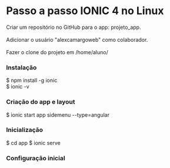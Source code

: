 # Passo a passo IONIC 4 no Linux

Criar um repositório no GitHub para o app: projeto_app.  <br><br>
Adicionar o usuário "alexcamargoweb" como colaborador. <br><br>
Fazer o clone do projeto em /home/aluno/

### Instalação

$ npm install -g ionic <br>
$ ionic -v

### Criação do app e layout

$ ionic start app sidemenu --type=angular

### Inicialização

$ cd app
$ ionic serve

### Configuração inicial

